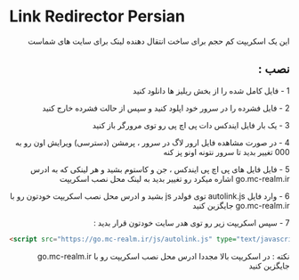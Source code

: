 #  Link Redirector Persian

<div dir="rtl">
این یک اسکریپت کم حجم برای ساخت انتقال دهنده لینک برای سایت های شماست
</div>

<h2 id="-" dir="rtl">نصب :</h2>
<div dir="rtl">

1 - فایل کامل شده را از بخش ریلیز ها دانلود کنید

2 - فایل فشرده را در سرور خود اپلود کنید و سپس از حالت فشرده خارج کنید

3 - یک بار فایل ایندکس دات پی اچ پی رو توی مرورگر باز کنید

4 - در صورت مشاهده فایل ارور لاگ در سرور ، پرمشن (دسترسی) ویرایش اون رو به 000 تغییر بدید تا سرور نتونه اونو پز کنه

5 - فایل فایل های پی اچ پی ایندکس ، جن و کاستوم بشید و هر لینکی که به ادرس 
go.mc-realm.ir 
اشاره میکرد رو تغییر بدید به لینک محل نصب اسکریپت

6 - وارد فایل 
autolink.js 
توی فولدر 
js 
بشید و ادرس محل نصب اسکریپت خودتون رو با 
go.mc-realm.ir
جایگزین کنید


7 - سپس اسکریپت زیر رو توی هدر سایت خودتون قرار بدید :
</div>

```html
<script src="https://go.mc-realm.ir/js/autolink.js" type="text/javascript"></script>
```

<div dir="rtl">
نکته : در اسکریپت بالا مجددا ادرس محل نصب اسکریپت رو با 
go.mc-realm.ir
جایگزین کنید
</div>
